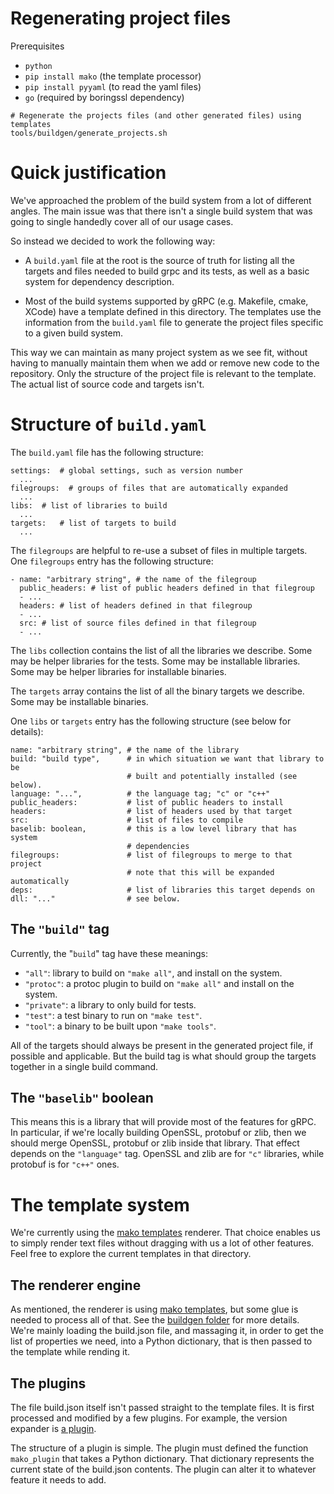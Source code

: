 # Regenerating project files

Prerequisites
- `python`
- `pip install mako` (the template processor)
- `pip install pyyaml` (to read the yaml files)
- `go` (required by boringssl dependency)

```
# Regenerate the projects files (and other generated files) using templates
tools/buildgen/generate_projects.sh
```

# Quick justification

We've approached the problem of the build system from a lot of different
angles. The main issue was that there isn't a single build system that
was going to single handedly cover all of our usage cases.

So instead we decided to work the following way:

* A `build.yaml` file at the root is the source of truth for listing all the
targets and files needed to build grpc and its tests, as well as a basic system
for dependency description.

* Most of the build systems supported by gRPC (e.g. Makefile, cmake, XCode) have a template defined in this directory. The templates use the information from the `build.yaml` file to generate the project files specific to a given build system.

This way we can maintain as many project system as we see fit, without having
to manually maintain them when we add or remove new code to the repository.
Only the structure of the project file is relevant to the template. The actual
list of source code and targets isn't.

# Structure of `build.yaml`

The `build.yaml` file has the following structure:

```
settings:  # global settings, such as version number
  ...
filegroups:  # groups of files that are automatically expanded
  ...
libs:  # list of libraries to build
  ...
targets:   # list of targets to build
  ...
```

The `filegroups` are helpful to re-use a subset of files in multiple targets.
One `filegroups` entry has the following structure:

```
- name: "arbitrary string", # the name of the filegroup
  public_headers: # list of public headers defined in that filegroup
  - ...
  headers: # list of headers defined in that filegroup
  - ...
  src: # list of source files defined in that filegroup
  - ...
```

The `libs` collection contains the list of all the libraries we describe. Some may be
helper libraries for the tests. Some may be installable libraries. Some may be
helper libraries for installable binaries.

The `targets` array contains the list of all the binary targets we describe. Some may
be installable binaries.

One `libs` or `targets` entry has the following structure (see below for
details):

```
name: "arbitrary string", # the name of the library
build: "build type",      # in which situation we want that library to be
                          # built and potentially installed (see below).
language: "...",          # the language tag; "c" or "c++"
public_headers:           # list of public headers to install
headers:                  # list of headers used by that target
src:                      # list of files to compile
baselib: boolean,         # this is a low level library that has system
                          # dependencies
filegroups:               # list of filegroups to merge to that project
                          # note that this will be expanded automatically
deps:                     # list of libraries this target depends on
dll: "..."                # see below.
```

## The `"build"` tag

Currently, the "`build`" tag have these meanings:

* `"all"`: library to build on `"make all"`, and install on the system.
* `"protoc"`: a protoc plugin to build on `"make all"` and install on the system.
* `"private"`: a library to only build for tests.
* `"test"`: a test binary to run on `"make test"`.
* `"tool"`: a binary to be built upon `"make tools"`.

All of the targets should always be present in the generated project file, if
possible and applicable. But the build tag is what should group the targets
together in a single build command.

## The `"baselib"` boolean

This means this is a library that will provide most of the features for gRPC.
In particular, if we're locally building OpenSSL, protobuf or zlib, then we
should merge OpenSSL, protobuf or zlib inside that library. That effect depends
on the `"language"` tag. OpenSSL and zlib are for `"c"` libraries, while
protobuf is for `"c++"` ones.

# The template system

We're currently using the [mako templates](http://www.makotemplates.org/)
renderer. That choice enables us to simply render text files without dragging
with us a lot of other features. Feel free to explore the current templates
in that directory.

## The renderer engine

As mentioned, the renderer is using [mako templates](http://www.makotemplates.org/),
but some glue is needed to process all of that. See the [buildgen folder](../tools/buildgen)
for more details. We're mainly loading the build.json file, and massaging it,
in order to get the list of properties we need, into a Python dictionary, that
is then passed to the template while rending it.

## The plugins

The file build.json itself isn't passed straight to the template files. It is
first processed and modified by a few plugins. For example, the version
expander is [a plugin](../tools/buildgen/plugins/expand_version.py).

The structure of a plugin is simple. The plugin must defined the function
`mako_plugin` that takes a Python dictionary. That dictionary represents the
current state of the build.json contents. The plugin can alter it to whatever
feature it needs to add.

